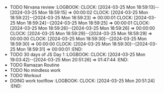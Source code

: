 - TODO Nirvana review
  :LOGBOOK:
  CLOCK: [2024-03-25 Mon 18:59:13]--[2024-03-25 Mon 18:59:15] =>  00:00:02
  CLOCK: [2024-03-25 Mon 18:59:22]--[2024-03-25 Mon 18:59:23] =>  00:00:01
  CLOCK: [2024-03-25 Mon 18:59:24]--[2024-03-25 Mon 18:59:25] =>  00:00:01
  CLOCK: [2024-03-25 Mon 18:59:26]--[2024-03-25 Mon 18:59:26] =>  00:00:00
  CLOCK: [2024-03-25 Mon 18:59:29]--[2024-03-25 Mon 18:59:29] =>  00:00:00
  CLOCK: [2024-03-25 Mon 18:59:30]--[2024-03-25 Mon 18:59:30] =>  00:00:00
  CLOCK: [2024-03-25 Mon 18:59:30]--[2024-03-25 Mon 18:59:31] =>  00:00:01
  :END:
- TODO 30 days of JS Day 1
  :LOGBOOK:
  CLOCK: [2024-03-25 Mon 19:03:42]--[2024-03-25 Mon 20:51:26] =>  01:47:44
  :END:
- TODO Ramazan Routine
- TODO No mindless work
- TODO Workout
- DOING work toolflow
  :LOGBOOK:
  CLOCK: [2024-03-25 Mon 20:51:24]
  :END: